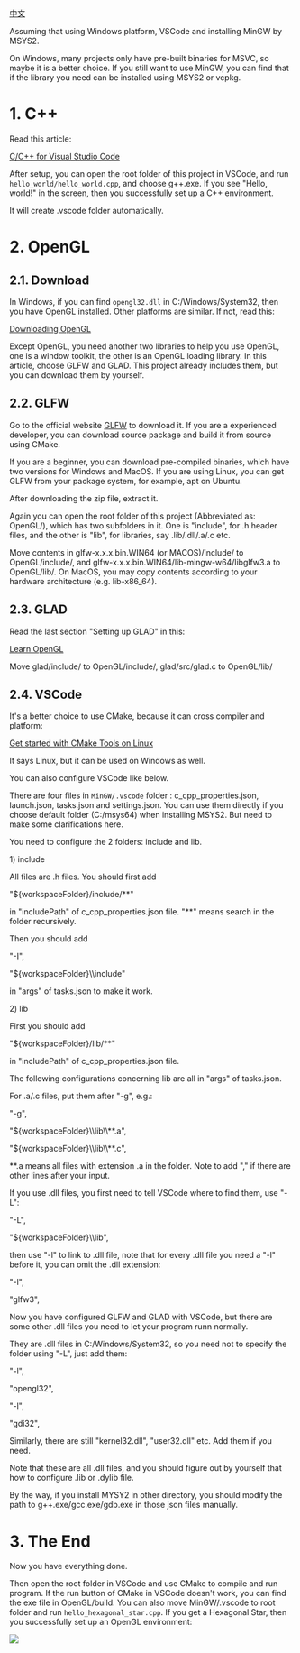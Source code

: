 [中文](README_CN.md)

Assuming that using Windows platform, VSCode and installing MinGW by MSYS2.

On Windows, many projects only have pre-built binaries for MSVC, so maybe it is a better choice. If you still want to use MinGW, you can find that if the library you need can be installed using MSYS2 or vcpkg.

# 1. C++

Read this article:

[C/C++ for Visual Studio Code](https://code.visualstudio.com/docs/languages/cpp)

After setup, you can open the root folder of this project in VSCode, and run `hello_world/hello_world.cpp`, and choose g++.exe. If you see "Hello, world!" in the screen, then you successfully set up a C++ environment.

It will create .vscode folder automatically.

# 2. OpenGL

## 2.1. Download

In Windows, if you can find `opengl32.dll` in C:/Windows/System32, then you have OpenGL installed. Other platforms are similar. If not, read this:

[Downloading OpenGL](https://www.khronos.org/opengl/wiki/Getting_Started#Downloading_OpenGL)

Except OpenGL, you need another two libraries to help you use OpenGL, one is a window toolkit, the other is an OpenGL loading library. In this article, choose GLFW and GLAD. This project already includes them, but you can download them by yourself.

## 2.2. GLFW

Go to the official website [GLFW](https://www.glfw.org/download.html) to download it. If you are a experienced developer, you can download source package and build it from source using CMake. 

If you are a beginner, you can download pre-compiled binaries, which have two versions for Windows and MacOS. If you are using Linux, you can get GLFW from your package system, for example, apt on Ubuntu.

After downloading the zip file, extract it. 

Again you can open the root folder of this project (Abbreviated as: OpenGL/), which has two subfolders in it. One is "include", for .h header files, and the other is "lib", for libraries, say .lib/.dll/.a/.c etc. 

Move contents in glfw-x.x.x.bin.WIN64 (or MACOS)/include/ to OpenGL/include/, and glfw-x.x.x.bin.WIN64/lib-mingw-w64/libglfw3.a to OpenGL/lib/. On MacOS, you may copy contents according to your hardware architecture (e.g. lib-x86_64).

## 2.3. GLAD

Read the last section "Setting up GLAD" in this:

[Learn OpenGL](https://learnopengl.com/Getting-started/Creating-a-window)

Move glad/include/ to OpenGL/include/, glad/src/glad.c to OpenGL/lib/

## 2.4. VSCode

It's a better choice to use CMake, because it can cross compiler and platform:

[Get started with CMake Tools on Linux](https://code.visualstudio.com/docs/cpp/cmake-linux)

It says Linux, but it can be used on Windows as well.

You can also configure VSCode like below.

There are four files in `MinGW/.vscode` folder : c_cpp_properties.json, launch.json, tasks.json and settings.json. You can use them directly if you choose default folder (C:/msys64) when installing MSYS2. But need to make some clarifications here.

You need to configure the 2 folders: include and lib.

1\) include

All files are .h files. You should first add 

"${workspaceFolder}/include/**" 

in "includePath" of c_cpp_properties.json file. "\*\*" means search in the folder recursively.

Then you should add 

"-I", 

"${workspaceFolder}\\\\include"

in "args" of tasks.json to make it work.

2\) lib

First you should add 

"${workspaceFolder}/lib/**"

in "includePath" of c_cpp_properties.json file.

The following configurations concerning lib are all in "args" of tasks.json.

For .a/.c files, put them after "-g", e.g.:

"-g",

"${workspaceFolder}\\\\lib\\\\**.a",

"${workspaceFolder}\\\lib\\\\**.c",

\*\*.a means all files with extension .a in the folder. Note to add "," if there are other lines after your input.

If you use .dll files, you first need to tell VSCode where to find them, use "-L":

"-L",

"${workspaceFolder}\\\\lib",

then use "-l" to link to .dll file, note that for every .dll file you need a "-l" before it, you can omit the .dll extension:

"-l",

"glfw3",

Now you have configured GLFW and GLAD with VSCode, but there are some other .dll files you need to let your program runn normally.

They are .dll files in C:/Windows/System32, so you need not to specify the folder using "-L", just add them:

"-l",

"opengl32", 

"-l",

"gdi32",

Similarly, there are still "kernel32.dll", "user32.dll" etc. Add them if you need.

Note that these are all .dll files, and you should figure out  by yourself that how to configure .lib or .dylib file.

By the way, if you install MYSY2 in other directory, you should modify the path to g++.exe/gcc.exe/gdb.exe in those json files manually.

# 3. The End

Now you have everything done.

Then open the root folder in VSCode and use CMake to compile and run program. If the run button of CMake in VSCode doesn't work, you can find the exe file in OpenGL/build. You can also move MinGW/.vscode to root folder and run `hello_hexagonal_star.cpp`. If you get a Hexagonal Star, then you successfully set up an OpenGL environment:

![](https://pic2.zhimg.com/80/v2-154375a9d0d2e84b3e4c4867c58f8351_720w.webp)
